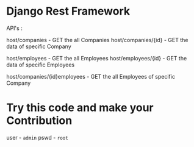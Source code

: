 # Django Rest Framework

API's :

host/companies - GET the all Companies
host/companies/{id} - GET the data of specific Company

host/employees - GET the all Employees
host/employees/{id} - GET the data of specific Employees

host/companies/{id}employees - GET the all Employees of specific Company


# Try this code and make your Contribution

user - `admin`
pswd - `root`